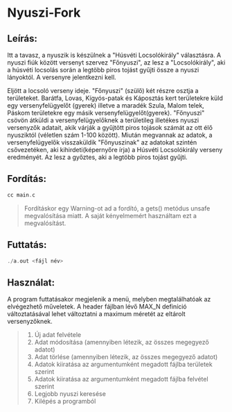 # Nyuszi-Fork

## Leírás:

Itt a tavasz, a nyuszik is készülnek a "Húsvéti Locsolókirály" választásra. A nyuszi fiúk között versenyt szervez "Főnyuszi", az lesz a "Locsolókirály", aki a húsvéti locsolás során a legtöbb piros tojást gyűjti össze a nyuszi lányoktól. A versenyre jelentkezni kell. 

Eljött a locsoló verseny ideje. "Főnyuszi" (szülő) két részre osztja a területeket.
Barátfa, Lovas, Kígyós-patak és Káposztás kert területekre küld egy versenyfelügyelőt (gyerek) illetve a maradék Szula, Malom telek, Páskom területekre egy másik versenyfelügyelőt(gyerek).
"Főnyuszi" csövön átküldi a versenyfelügyelőknek a területileg illetékes nyuszi versenyzők adatait, akik várják a gyűjtött piros tojások számát az ott élő nyusziktól (véletlen szám 1-100 között). 
Miután megvannak az adatok, a versenyfelügyelők visszaküldik "Főnyuszinak" az adatokat szintén csővezetéken, aki kihirdeti(képernyőre írja) a Húsvéti Locsolókirály verseny eredményét.
Az lesz a győztes, aki a legtöbb piros tojást gyűjti. 

## Fordítás:
```C
cc main.c
```

> Fordításkor egy Warning-ot ad a fordító, a gets() metódus unsafe megvalósítása miatt. A saját kényelmemért használtam ezt a megvalósítást.

## Futtatás:
```C
./a.out <fájl név>
```

## Használat:
A program futtatásakor megjelenik a menü, melyben megtalálhatóak az elvégezhető műveletek.
A header fájlban lévő MAX_N definíció változtatásával lehet változtatni a maximum méretét az eltárolt versenyzőknek.

> 1. Új adat felvétele
> 2. Adat módosítása (amennyiben létezik, az összes megegyező adatot)
> 3. Adat törlése (amennyiben létezik, az összes megegyező adatot)
> 4. Adatok kiiratása az argumentumként megadott fájlba területek szerint
> 5. Adatok kiiratása az argumentumként megadott fájlba felvétel szerint
> 6. Legjobb nyuszi keresése
> 7. Kilépés a programból

